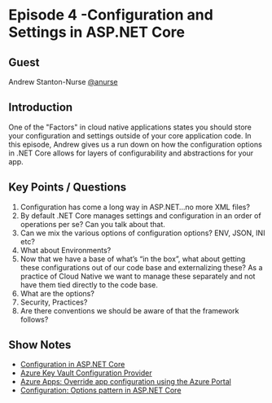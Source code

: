 # Episode 4 -Configuration and Settings in ASP.NET Core

## Guest

Andrew Stanton-Nurse [@anurse](https://twitter.com/anurse)

## Introduction

One of the "Factors" in cloud native applications states you should store your configuration and settings outside of your core application code. In this episode, Andrew gives us a run down on how the configuration options in .NET Core allows for layers of configurability and abstractions for your app.

## Key Points / Questions

1. Configuration has come a long way in ASP.NET…no more XML files?
1. By default .NET Core manages settings and configuration in an order of operations per se? Can you talk about that.
1. Can we mix the various options of configuration options? ENV, JSON, INI etc?
1. What about Environments?
1. Now that we have a base of what’s “in the box”, what about getting these configurations out of our code base and externalizing these? As a practice of Cloud Native we want to manage these separately and not have them tied directly to the code base.
1. What are the options?
1. Security, Practices?
1. Are there conventions we should be aware of that the framework follows?

## Show Notes

* [Configuration in ASP.NET Core](https://docs.microsoft.com/aspnet/core/fundamentals/configuration/?view=aspnetcore-2.2&WT.mc_id=cloudnativeshow-github-shboyer)
* [Azure Key Vault Configuration Provider](https://docs.microsoft.com/aspnet/core/security/key-vault-configuration?view=aspnetcore-2.2&WT.mc_id=cloudnativeshow-github-shboyer)
* [Azure Apps: Override app configuration using the Azure Portal](https://docs.microsoft.com/aspnet/core/host-and-deploy/azure-apps/index?view=aspnetcore-2.2#override-app-configuration-using-the-azure-portal&WT.mc_id=cloudnativeshow-github-shboyer)
* [Configuration: Options pattern in ASP.NET Core](https://docs.microsoft.com/aspnet/core/fundamentals/configuration/options?view=aspnetcore-2.2&WT.mc_id=cloudnativeshow-github-shboyer)
